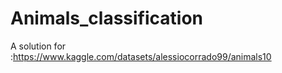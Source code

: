 # Animals_classification
A solution for :https://www.kaggle.com/datasets/alessiocorrado99/animals10
